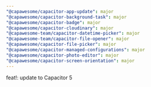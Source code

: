 ```yaml
---
"@capawesome/capacitor-app-update": major
"@capawesome/capacitor-background-task": major
"@capawesome/capacitor-badge": major
"@capawesome/capacitor-cloudinary": major
"@capawesome-team/capacitor-datetime-picker": major
"@capawesome-team/capacitor-file-opener": major
"@capawesome/capacitor-file-picker": major
"@capawesome/capacitor-managed-configurations": major
"@capawesome/capacitor-photo-editor": major
"@capawesome/capacitor-screen-orientation": major
---
```


feat!: update to Capacitor 5
